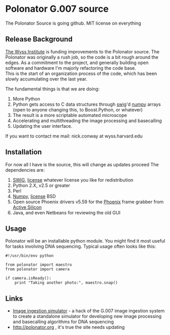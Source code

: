 
# Polonator G.007 source

The Polonator Source is going github. 
MIT license on everything

## Release Background

[The Wyss Institute](http://wyss.harvard.edu) is funding improvements to the Polonator source.
The Polonator was originally a rush job, so the code is a bit rough around the edges.
As a commitment to the project, and generally building open software and hardware
I'm majorly refactoring the code base.  
This is the start of an organization process of the code, which has been slowly accumulating
over the last year.  
  
The fundamental things is that we are doing:

1. More Python
2. Python gets access to C data structures through [swig](http://www.swig.org/)'d [numpy](http://numpy.scipy.org) arrays (open to anyone changing this, to Boost.Python, or whatever)
3. The result is a more scriptable automated microscope
4. Accelerating and multithreading the image processing and basecalling
5. Updating the user interface.
     
If you want to contact me mail: nick.conway at wyss.harvard.edu


## Installation

For now all I have is the source, this will change as updates proceed
The dependencies are:

1. [SWIG](http://www.swig.org/), [license](http://www.swig.org/legal.html) whatever license you like for redistribution
2. Python 2.X, v2.5 or greater
3. Perl
4. [Numpy](http://numpy.scipy.org), [license](http://numpy.scipy.org/license.html#license) BSD
5. Open source Phoenix drivers v5.59 for the [Phoenix](http://www.activesilicon.com/products_fg_phx.htm) frame grabber from [Active Silicon](http://www.activesilicon.com/)
6. Java, and even Netbeans for reviewing the old GUI

## Usage

Polonator will be an installable python module. You might find
it most useful for tasks involving DNA sequencing. Typical usage
often looks like this:

    #!/usr/bin/env python

    from polonator import maestro
    from polonator import camera

    if camera.isReady():
        print "Taking another photo:", maestro.snap()

## Links

* [Image ingestion simulator](https://github.com/grinner/PolonatorProcessorSim) - a hack of the G.007 image ingestion system to create a standalone simulator for developing new image processing and basecalling algorithms for DNA sequencing
* http://polonator.org , it's true the site needs updating
